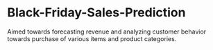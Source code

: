 # Black-Friday-Sales-Prediction
Aimed towards forecasting revenue and analyzing customer behavior towards purchase of various items and product categories.
